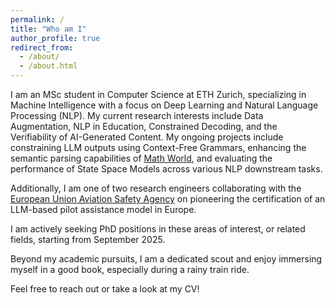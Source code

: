 ```yaml
---
permalink: /
title: "Who am I"
author_profile: true
redirect_from: 
  - /about/
  - /about.html
---
```


I am an MSc student in Computer Science at ETH Zurich, specializing in Machine Intelligence with a focus on Deep Learning and Natural Language Processing (NLP). My current research interests include Data Augmentation, NLP in Education, Constrained Decoding, and the Verifiability of AI-Generated Content. My ongoing projects include constraining LLM outputs using Context-Free Grammars, enhancing the semantic parsing capabilities of [Math World](https://arxiv.org/abs/2306.04347), and evaluating the performance of State Space Models across various NLP downstream tasks. 

Additionally, I am one of two research engineers collaborating with the [European Union Aviation Safety Agency](https://www.easa.europa.eu/en) on pioneering the certification of an LLM-based pilot assistance model in Europe.

I am actively seeking PhD positions in these areas of interest, or related fields, starting from September 2025.

Beyond my academic pursuits, I am a dedicated scout and enjoy immersing myself in a good book, especially during a rainy train ride.

Feel free to reach out or take a look at my CV!
